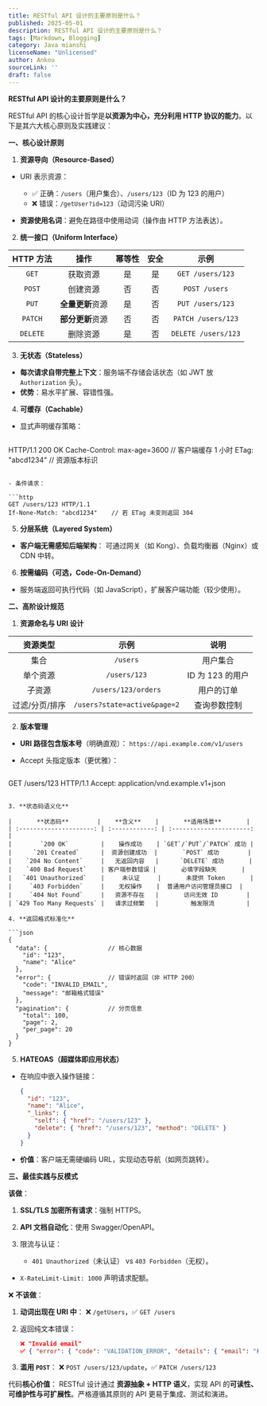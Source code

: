 ```yaml
---
title: RESTful API 设计的主要原则是什么？
published: 2025-05-01
description: RESTful API 设计的主要原则是什么？
tags: [Markdown, Blogging]
category: Java mianshi
licenseName: "Unlicensed"
author: Ankou
sourceLink: ''
draft: false
---
```

**RESTful API 设计的主要原则是什么？**

RESTful API 的核心设计哲学是**以资源为中心，充分利用 HTTP 协议的能力**。以下是其六大核心原则及实践建议：

**一、核心设计原则**

1. **资源导向（Resource-Based）**

- URI 表示资源：

  - ✅ 正确：`/users`（用户集合）、`/users/123`（ID 为 123 的用户）
  - ❌ 错误：`/getUser?id=123`（动词污染 URI）
  
- **资源使用名词**：避免在路径中使用动词（操作由 HTTP 方法表达）。

2. **统一接口（Uniform Interface）**

| **HTTP 方法** |     **操作**     | **幂等性** | **安全** |      **示例**       |
| :-----------: | :--------------: | :--------: | :------: | :-----------------: |
|     `GET`     |     获取资源     |     是     |    是    |  `GET /users/123`   |
|    `POST`     |     创建资源     |     否     |    否    |    `POST /users`    |
|     `PUT`     | **全量更新**资源 |     是     |    否    |  `PUT /users/123`   |
|    `PATCH`    | **部分更新**资源 |     否     |    否    | `PATCH /users/123`  |
|   `DELETE`    |     删除资源     |     是     |    否    | `DELETE /users/123` |

3. **无状态（Stateless）**

- **每次请求自带完整上下文**：服务端不存储会话状态（如 JWT 放 `Authorization` 头）。
- **优势**：易水平扩展、容错性强。

4. **可缓存（Cachable）**

- 显式声明缓存策略：

  ```http
HTTP/1.1 200 OK
  Cache-Control: max-age=3600  // 客户端缓存 1 小时
ETag: "abcd1234"             // 资源版本标识
  ```

- 条件请求：

  ```http
GET /users/123 HTTP/1.1
  If-None-Match: "abcd1234"    // 若 ETag 未变则返回 304
```

5. **分层系统（Layered System）**

- **客户端无需感知后端架构**：
  可通过网关（如 Kong）、负载均衡器（Nginx）或 CDN 中转。

6. **按需编码（可选，Code-On-Demand）**

- 服务端返回可执行代码（如 JavaScript），扩展客户端功能（较少使用）。

**二、高阶设计规范**

1. **资源命名与 URI 设计**

|  **资源类型**  |           **示例**           |     **说明**     |
| :------------: | :--------------------------: | :--------------: |
|      集合      |           `/users`           |     用户集合     |
|    单个资源    |         `/users/123`         | ID 为 123 的用户 |
|     子资源     |     `/users/123/orders`      |    用户的订单    |
| 过滤/分页/排序 | `/users?state=active&page=2` |   查询参数控制   |

2. **版本管理**

- **URI 路径包含版本号**（明确直观）：
  `https://api.example.com/v1/users`

- Accept 头指定版本（更优雅）：

  ```http
GET /users/123 HTTP/1.1
  Accept: application/vnd.example.v1+json
```

3. **状态码语义化**

|       **状态码**        |    **含义**    |       **适用场景**       |
| :---------------------: | :------------: | :----------------------: |
|        `200 OK`         |    操作成功    | `GET`/`PUT`/`PATCH` 成功 |
|      `201 Created`      |  资源创建成功  |       `POST` 成功        |
|    `204 No Content`     |   无返回内容   |      `DELETE` 成功       |
|    `400 Bad Request`    | 客户端参数错误 |       必填字段缺失       |
|   `401 Unauthorized`    |     未认证     |       未提供 Token       |
|     `403 Forbidden`     |    无权操作    |  普通用户访问管理员接口  |
|     `404 Not Found`     |   资源不存在   |       访问无效 ID        |
| `429 Too Many Requests` |   请求过频繁   |         触发限流         |

4. **返回格式标准化**

```json
{
  "data": {                 // 核心数据
    "id": "123",
    "name": "Alice"
  },
  "error": {                // 错误时返回（非 HTTP 200）
    "code": "INVALID_EMAIL",
    "message": "邮箱格式错误"
  },
  "pagination": {           // 分页信息
    "total": 100,
    "page": 2,
    "per_page": 20
  }
}
```

5. **HATEOAS（超媒体即应用状态）**

- 在响应中嵌入操作链接：

  ```json
  {
    "id": "123",
    "name": "Alice",
    "_links": {
      "self": { "href": "/users/123" },
      "delete": { "href": "/users/123", "method": "DELETE" }
    }
  }
  ```
  
- **价值**：客户端无需硬编码 URL，实现动态导航（如网页跳转）。

**三、最佳实践与反模式**

 **该做**：

1. **SSL/TLS 加密所有请求**：强制 HTTPS。

2. **API 文档自动化**：使用 Swagger/OpenAPI。

3. 限流与认证：

   - `401 Unauthorized`（未认证） vs `403 Forbidden`（无权）。
- `X-RateLimit-Limit: 1000` 声明请求配额。

❌ **不该做**：

1. **动词出现在 URI 中**：
   ❌ `/getUsers`，✅ `GET /users`

2. 返回纯文本错误：

   ```json
   ❌ "Invalid email"
   ✅ { "error": { "code": "VALIDATION_ERROR", "details": { "email": "格式无效" } } }
   ```
   
3. **滥用 `POST`**：
   ❌ `POST /users/123/update`，✅ `PATCH /users/123`

代码**核心价值**：
RESTful 设计通过 ​**​资源抽象 + HTTP 语义​**​，实现 API 的​**​可读性、可维护性与可扩展性​**​。严格遵循其原则的 API 更易于集成、测试和演进。